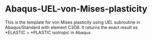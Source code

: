 # Abaqus-UEL-von-Mises-plasticity
This is the template for von Mises plasticity using UEL subroutine in Abaqus/Standard with element C3D8. It returns the exact result as *ELASTIC + *PLASTIC isotropic in Abaqus
